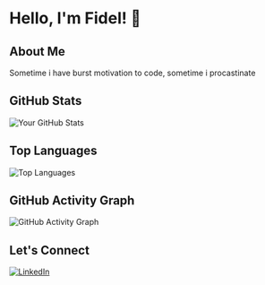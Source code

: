 # Hello, I'm Fidel! 👋

## About Me

Sometime i have burst motivation to code, sometime i procastinate

## GitHub Stats

![Your GitHub Stats](https://github-readme-stats.vercel.app/api?username=fidelhadrian&show_icons=true&hide=contribs,prs&theme=radical)

## Top Languages

![Top Languages](https://github-readme-stats.vercel.app/api/top-langs/?username=fidelhadrian&layout=compact&theme=radical)

## GitHub Activity Graph

![GitHub Activity Graph](https://activity-graph.herokuapp.com/graph?username=fidelhadrian&theme=radical)

## Let's Connect

[![LinkedIn](https://img.shields.io/badge/-LinkedIn-blue?style=flat-square&logo=linkedin&logoColor=white)](https://www.linkedin.com/in/fhazzami)



